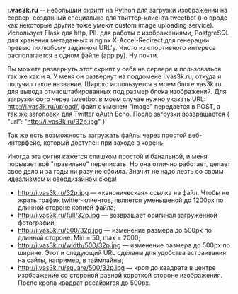 **i.vas3k.ru** -- небольший скрипт на Python для загрузки изображений на сервер, созданный специально для твиттер-клиента tweetbot (но вроде как некоторые другие тоже умеют custom image uploading service). Использует Flask для http, PIL для работы с изображениями, PostgreSQL для хранения метаданных и nginx X-Accel-Redirect для генерации превью по любому заданном URL'у. Чисто из спортивного интереса располагается в одном файле (app.py). Ну почти.

Вы можете развернуть этот скрипт у себя на сервере и пользоваться так же как и я. У меня он развернут на поддомене i.vas3k.ru, откуда и получил такое название. Широко используется в моем блоге vas3k.ru для вывода отмасштабированных под размер блока изображений. Для загрузки фото через tweetbot в моем случае нужно указать URL: http://i.vas3k.ru/upload/, файл с именем "image" передается в POST, а так же заголовки для Twitter oAuth Echo. После загрузки возвращается { "url": "http://i.vas3k.ru/32p.jpg" }

Так же есть возможность загружать файлы через простой веб-интерфейс, который доступен при заходе в корень.

Иногда эта фигня кажется слишком простой и банальной, и меня порывает всё "правильно" переписать. Но она отлично работает, делает свое дело и за годы ни разу не сбоила. Значит не надо лезть со своим идеализмом и овердизайном сюда!

* http://i.vas3k.ru/32p.jpg — «каноническая» ссылка на файл. Чтобы не жрать трафик twitter-клиентов, является уменьшеной до 1200px по длинной стороне копией файла;
* http://i.vas3k.ru/full/32p.jpg — возвращает оригинал загруженной фотографии;
* http://i.vas3k.ru/500/32p.jpg — изменение размера до 500px по длинной стороне. Min = 50, max = 2000;
* http://i.vas3k.ru/width/500/32p.jpg — изменение размера до 500px по ширине. Этот и следующий URL сделаны для удобства встраивания на сайты, например, в таймлайны;
* http://i.vas3k.ru/square/500/32p.jpg — кроп до квадрата в центре изображение со стороной равной короткой стороне изображения. После кропа квадрат ресайзится до 500px.
